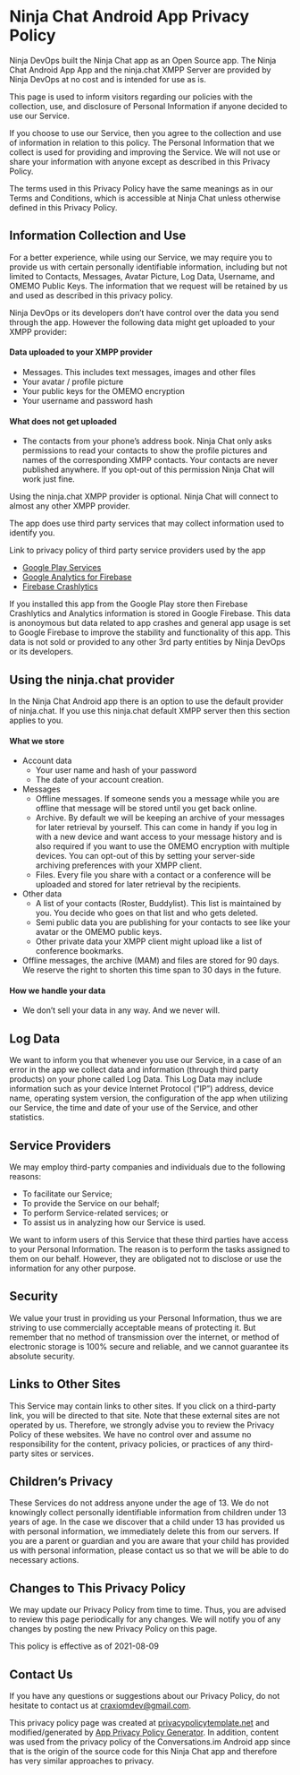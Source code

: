 # Ninja Chat Android App Privacy Policy

Ninja DevOps built the Ninja Chat app as an Open Source app. The Ninja Chat Android App App and the ninja.chat XMPP Server are provided by Ninja DevOps at no cost and is intended for use as is.

This page is used to inform visitors regarding our policies with the collection, use, and disclosure of Personal Information if anyone decided to use our Service.

If you choose to use our Service, then you agree to the collection and use of information in relation to this policy. The Personal Information that we collect is used for providing and improving the Service. We will not use or share your information with anyone except as described in this Privacy Policy.

The terms used in this Privacy Policy have the same meanings as in our Terms and Conditions, which is accessible at Ninja Chat unless otherwise defined in this Privacy Policy.

## Information Collection and Use

For a better experience, while using our Service, we may require you to provide us with certain personally identifiable information, including but not limited to Contacts, Messages, Avatar Picture, Log Data, Username, and OMEMO Public Keys. The information that we request will be retained by us and used as described in this privacy policy.

Ninja DevOps or its developers don’t have control over the data you send through the app. However the following data might get uploaded to your XMPP provider:

#### Data uploaded to your XMPP provider
 * Messages. This includes text messages, images and other files
 * Your avatar / profile picture
 * Your public keys for the OMEMO encryption
 * Your username and password hash
#### What does not get uploaded
 * The contacts from your phone’s address book. Ninja Chat only asks permissions to read your contacts to show the profile pictures and names of the corresponding XMPP contacts. Your contacts are never published anywhere. If you opt-out of this permission Ninja Chat will work just fine.

Using the ninja.chat XMPP provider is optional. Ninja Chat will connect to almost any other XMPP provider.

The app does use third party services that may collect information used to identify you.

Link to privacy policy of third party service providers used by the app

*   [Google Play Services](https://www.google.com/policies/privacy/)
*   [Google Analytics for Firebase](https://firebase.google.com/policies/analytics)
*   [Firebase Crashlytics](https://firebase.google.com/support/privacy/)

If you installed this app from the Google Play store then Firebase Crashlytics and Analytics information is stored in Google Firebase. This data is anonoymous
but data related to app crashes and general app usage is set to Google Firebase to improve the stability and functionality of this app. This data is not sold
or provided to any other 3rd party entities by Ninja DevOps or its developers.

## Using the ninja.chat provider
In the Ninja Chat Android app there is an option to use the default provider of ninja.chat. If you use this ninja.chat default XMPP server then this section applies to you.

#### What we store
 * Account data
    * Your user name and hash of your password
    * The date of your account creation.
 * Messages
    * Offline messages. If someone sends you a message while you are offline that message will be stored until you get back online.
    * Archive. By default we will be keeping an archive of your messages for later retrieval by yourself. This can come in handy if you log in with a new device and want access to your message history and is also required if you want to use the OMEMO encryption with multiple devices. You can opt-out of this by setting your server-side archiving preferences with your XMPP client.
    * Files. Every file you share with a contact or a conference will be uploaded and stored for later retrieval by the recipients.
 * Other data
    * A list of your contacts (Roster, Buddylist). This list is maintained by you. You decide who goes on that list and who gets deleted.
    * Semi public data you are publishing for your contacts to see like your avatar or the OMEMO public keys.
    * Other private data your XMPP client might upload like a list of conference bookmarks.
 * Offline messages, the archive (MAM) and files are stored for 90 days. We reserve the right to shorten this time span to 30 days in the future.

#### How we handle your data
 * We don’t sell your data in any way. And we never will.

## Log Data

We want to inform you that whenever you use our Service, in a case of an error in the app we collect data and information (through third party products) on your phone called Log Data. This Log Data may include information such as your device Internet Protocol (“IP”) address, device name, operating system version, the configuration of the app when utilizing our Service, the time and date of your use of the Service, and other statistics.

## Service Providers

We may employ third-party companies and individuals due to the following reasons:

*   To facilitate our Service;
*   To provide the Service on our behalf;
*   To perform Service-related services; or
*   To assist us in analyzing how our Service is used.

We want to inform users of this Service that these third parties have access to your Personal Information. The reason is to perform the tasks assigned to them on our behalf. However, they are obligated not to disclose or use the information for any other purpose.

## Security

We value your trust in providing us your Personal Information, thus we are striving to use commercially acceptable means of protecting it. But remember that no method of transmission over the internet, or method of electronic storage is 100% secure and reliable, and we cannot guarantee its absolute security.

## Links to Other Sites

This Service may contain links to other sites. If you click on a third-party link, you will be directed to that site. Note that these external sites are not operated by us. Therefore, we strongly advise you to review the Privacy Policy of these websites. We have no control over and assume no responsibility for the content, privacy policies, or practices of any third-party sites or services.

## Children’s Privacy

These Services do not address anyone under the age of 13. We do not knowingly collect personally identifiable information from children under 13 years of age. In the case we discover that a child under 13 has provided us with personal information, we immediately delete this from our servers. If you are a parent or guardian and you are aware that your child has provided us with personal information, please contact us so that we will be able to do necessary actions.

## Changes to This Privacy Policy

We may update our Privacy Policy from time to time. Thus, you are advised to review this page periodically for any changes. We will notify you of any changes by posting the new Privacy Policy on this page.

This policy is effective as of 2021-08-09

## Contact Us

If you have any questions or suggestions about our Privacy Policy, do not hesitate to contact us at craxiomdev@gmail.com.

This privacy policy page was created at [privacypolicytemplate.net](https://privacypolicytemplate.net) and modified/generated by [App Privacy Policy Generator](https://app-privacy-policy-generator.nisrulz.com/). In addition, content was used from the privacy policy of the Conversations.im Android app since that is the origin of the source code for this Ninja Chat app and therefore has very similar approaches to privacy.
